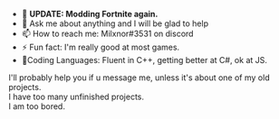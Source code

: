 - 🔭 <b>UPDATE: Modding Fortnite again.</b>
- 💬 Ask me about anything and I will be glad to help
- 📫 How to reach me: Milxnor#3531 on discord
- ⚡ Fun fact: I'm really good at most games.
- 🎉Coding Languages: Fluent in C++, getting better at C#, ok at JS.

I'll probably help you if u message me, unless it's about one of my old projects.<br>
I have too many unfinished projects.<br>
I am too bored.
<br><br>
